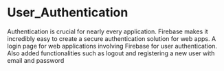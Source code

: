 # User_Authentication
Authentication is crucial for nearly every application. Firebase makes it incredibly easy to create a secure authentication solution for web apps. A login page for web applications involving Firebase for user authentication. Also added functionalities such as logout and registering a new user with email and password
